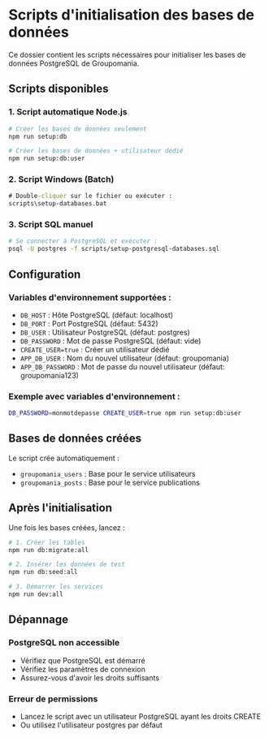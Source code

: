 # Scripts d'initialisation des bases de données

Ce dossier contient les scripts nécessaires pour initialiser les bases de données PostgreSQL de Groupomania.

## Scripts disponibles

### 1. Script automatique Node.js
```bash
# Créer les bases de données seulement
npm run setup:db

# Créer les bases de données + utilisateur dédié
npm run setup:db:user
```

### 2. Script Windows (Batch)
```cmd
# Double-cliquer sur le fichier ou exécuter :
scripts\setup-databases.bat
```

### 3. Script SQL manuel
```bash
# Se connecter à PostgreSQL et exécuter :
psql -U postgres -f scripts/setup-postgresql-databases.sql
```

## Configuration

### Variables d'environnement supportées :
- `DB_HOST` : Hôte PostgreSQL (défaut: localhost)
- `DB_PORT` : Port PostgreSQL (défaut: 5432)
- `DB_USER` : Utilisateur PostgreSQL (défaut: postgres)
- `DB_PASSWORD` : Mot de passe PostgreSQL (défaut: vide)
- `CREATE_USER=true` : Créer un utilisateur dédié
- `APP_DB_USER` : Nom du nouvel utilisateur (défaut: groupomania)
- `APP_DB_PASSWORD` : Mot de passe du nouvel utilisateur (défaut: groupomania123)

### Exemple avec variables d'environnement :
```bash
DB_PASSWORD=monmotdepasse CREATE_USER=true npm run setup:db:user
```

## Bases de données créées

Le script crée automatiquement :
- `groupomania_users` : Base pour le service utilisateurs
- `groupomania_posts` : Base pour le service publications

## Après l'initialisation

Une fois les bases créées, lancez :
```bash
# 1. Créer les tables
npm run db:migrate:all

# 2. Insérer les données de test
npm run db:seed:all

# 3. Démarrer les services
npm run dev:all
```

## Dépannage

### PostgreSQL non accessible
- Vérifiez que PostgreSQL est démarré
- Vérifiez les paramètres de connexion
- Assurez-vous d'avoir les droits suffisants

### Erreur de permissions
- Lancez le script avec un utilisateur PostgreSQL ayant les droits CREATE
- Ou utilisez l'utilisateur postgres par défaut
